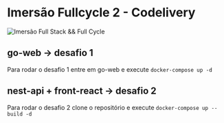 # Imersão Fullcycle 2 - Codelivery
![Imersão Full Stack && Full Cycle](https://events-fullcycle.s3.amazonaws.com/events-fullcycle/static/site/img/grupo_4417.png)

## go-web -> desafio 1

Para rodar o desafio 1 entre em go-web e execute `docker-compose up -d`

## nest-api + front-react -> desafio 2

Para rodar o desafio 2 clone o repositório e execute `docker-compose up --build -d`